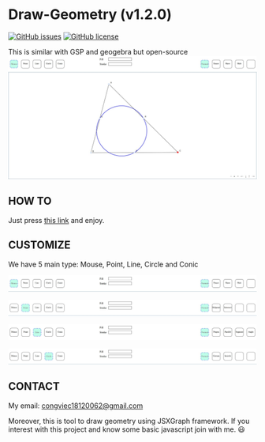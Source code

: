 # Draw-Geometry (v1.2.0)
[![GitHub issues](https://img.shields.io/github/issues/congviec18120062/Draw-Geometry)](https://github.com/congviec18120062/Draw-Geometry/issues)
[![GitHub license](https://img.shields.io/github/license/congviec18120062/Draw-Geometry)](https://github.com/congviec18120062/Draw-Geometry/blob/master/LICENSE)

This is similar with GSP and geogebra but open-source
![Euler cirlce](https://raw.githubusercontent.com/congviec18120062/Draw-Geometry/master/img/EulerCircle.jpg)

## HOW TO
Just press [this link](https://congviec18120062.github.io/Draw-Geometry/) and enjoy.

## CUSTOMIZE
We have 5 main type: Mouse, Point, Line, Circle and Conic

![Mouse](https://raw.githubusercontent.com/congviec18120062/Draw-Geometry/master/img/mouse.jpg)

![Point](https://raw.githubusercontent.com/congviec18120062/Draw-Geometry/master/img/point.jpg)

![Line](https://raw.githubusercontent.com/congviec18120062/Draw-Geometry/master/img/line.jpg)

![Circle](https://raw.githubusercontent.com/congviec18120062/Draw-Geometry/master/img/circle.jpg)

## CONTACT
My email: congviec18120062@gmail.com

Moreover, this is tool to draw geometry using JSXGraph framework. If you interest with this project and know some basic javascript join with me. :smiley: 
